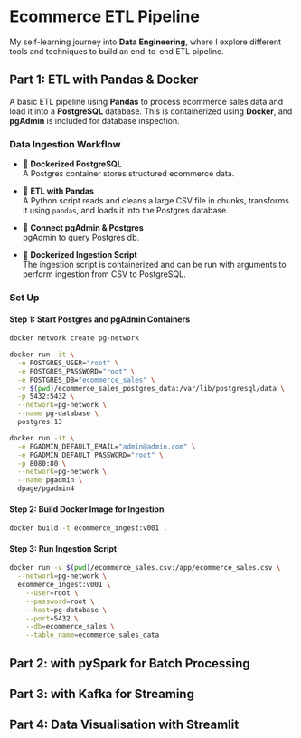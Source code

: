 # Ecommerce ETL Pipeline

My self-learning journey into **Data Engineering**, where I explore different tools and techniques to build an end-to-end ETL pipeline.

## Part 1: ETL with Pandas & Docker
A basic ETL pipeline using **Pandas** to process ecommerce sales data and load it into a **PostgreSQL** database. This is containerized using **Docker**, and **pgAdmin** is included for database inspection.

### Data Ingestion Workflow

- 🔹 **Dockerized PostgreSQL**  
  A Postgres container stores structured ecommerce data.

- 🔹 **ETL with Pandas**  
  A Python script reads and cleans a large CSV file in chunks, transforms it using `pandas`, and loads it into the Postgres database.

- 🔹 **Connect pgAdmin & Postgres**  
  pgAdmin to query Postgres db.

- 🔹 **Dockerized Ingestion Script**  
  The ingestion script is containerized and can be run with arguments to perform ingestion from CSV to PostgreSQL.

### Set Up

#### Step 1: Start Postgres and pgAdmin Containers

```bash
docker network create pg-network

docker run -it \
  -e POSTGRES_USER="root" \
  -e POSTGRES_PASSWORD="root" \
  -e POSTGRES_DB="ecommerce_sales" \
  -v $(pwd)/ecommerce_sales_postgres_data:/var/lib/postgresql/data \
  -p 5432:5432 \
  --network=pg-network \
  --name pg-database \
  postgres:13

docker run -it \
  -e PGADMIN_DEFAULT_EMAIL="admin@admin.com" \
  -e PGADMIN_DEFAULT_PASSWORD="root" \
  -p 8080:80 \
  --network=pg-network \
  --name pgadmin \
  dpage/pgadmin4
```

#### Step 2: Build Docker Image for Ingestion
```bash
docker build -t ecommerce_ingest:v001 .
```

#### Step 3: Run Ingestion Script
```bash
docker run -v $(pwd)/ecommerce_sales.csv:/app/ecommerce_sales.csv \
  --network=pg-network \
  ecommerce_ingest:v001 \
    --user=root \
    --password=root \
    --host=pg-database \
    --port=5432 \
    --db=ecommerce_sales \
    --table_name=ecommerce_sales_data
```

## Part 2: with pySpark for Batch Processing

## Part 3: with Kafka for Streaming

## Part 4: Data Visualisation with Streamlit